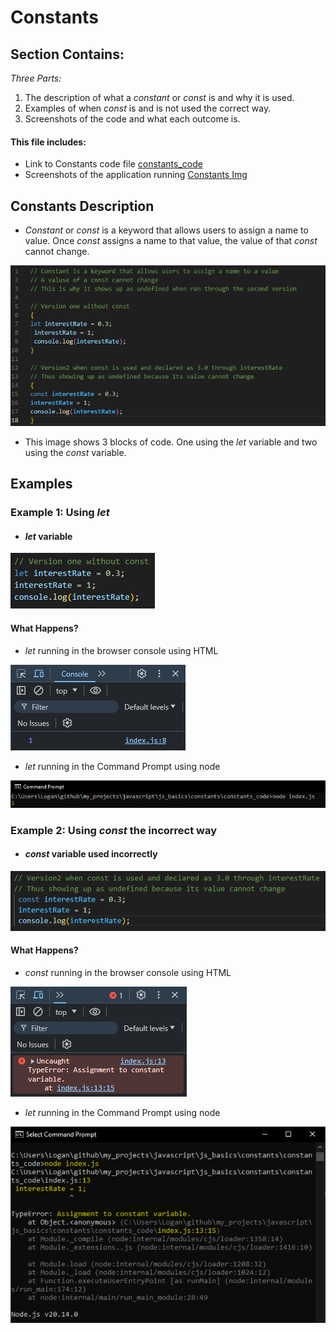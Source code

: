 # Constants 

## Section Contains:

*Three Parts:*

1. The description of what a *constant* or *const* is and why it is used.
2. Examples of when *const* is and is not used the correct way.
3. Screenshots of the code and what each outcome is. 

#### This file includes:

* Link to Constants code file [constants_code](constants_code/index.js "Constants file")
* Screenshots of the application running [Constants Img](constants/img "Image Folder")

## Constants Description

* *Constant* or *const* is a keyword that allows users to assign a name to value. Once *const*
assigns a name to that value, the value of that *const* cannot change. 

![Constant code IMG 1](img/const_code_img_1.PNG "Constant code IMG 1")

* This image shows 3 blocks of code. One using the *let* variable and two using the *const* variable.

## Examples

### Example 1: Using *let*

* #### *let* variable
 
![Let Variable Example](img/const_code_v1_img_1.PNG "Image 1 of let Variable")

#### What Happens? 

* *let* running in the browser console using HTML

![Let Variable Running in Browser](img/const_code_v1_img_2.PNG "Image 2 of let Variable")

* *let* running in the Command Prompt using node

![Let Variable Running in through the Command Prompt using Node](img/const_code_v1_img_3.PNG "Image 3 of let Variable")

### Example 2: Using *const* the incorrect way

* #### *const* variable used incorrectly

![Let Variable Example](img/const_code_v2_img_1.PNG "Image 1 of const Variable")

#### What Happens?

* *const* running in the browser console using HTML

![Constant Variable Running in Browser](img/const_code_v2_img_2.PNG "Image 2 of consy Variable")

* *let* running in the Command Prompt using node

![Constant Variable Running in through the Command Prompt using Node](img/const_code_v2_img_3.PNG "Image 3 of const Variable")

